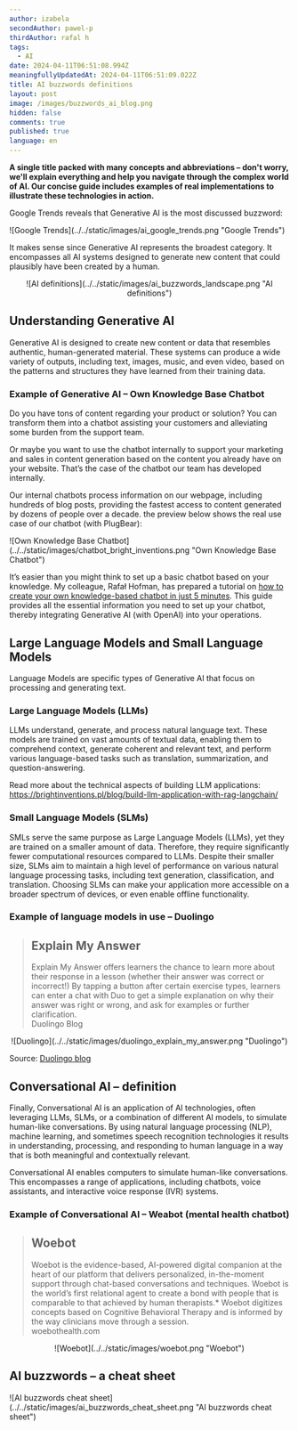 ```yaml
---
author: izabela
secondAuthor: pawel-p
thirdAuthor: rafal h
tags:
  - AI
date: 2024-04-11T06:51:08.994Z
meaningfullyUpdatedAt: 2024-04-11T06:51:09.022Z
title: AI buzzwords definitions
layout: post
image: /images/buzzwords_ai_blog.png
hidden: false
comments: true
published: true
language: en
---
```

**A single title packed with many concepts and abbreviations – don't worry, we'll explain everything and help you navigate through the complex world of AI. Our concise guide includes examples of real implementations to illustrate these technologies in action.**

Google Trends reveals that Generative AI is the most discussed buzzword: 

<div className="image">![Google Trends](../../static/images/ai_google_trends.png "Google Trends")</div>

It makes sense since Generative AI represents the broadest category. It encompasses all AI systems designed to generate new content that could plausibly have been created by a human.

<center>

<div className="image">![AI definitions](../../static/images/ai_buzzwords_landscape.png "AI definitions")</div>

</center>

## Understanding Generative AI

Generative AI is designed to create new content or data that resembles authentic, human-generated material. These systems can produce a wide variety of outputs, including text, images, music, and even video, based on the patterns and structures they have learned from their training data.

### Example of Generative AI – Own Knowledge Base Chatbot

Do you have tons of content regarding your product or solution? You can transform them into a chatbot assisting your customers and alleviating some burden from the support team.

Or maybe you want to use the chatbot internally to support your marketing and sales in content generation based on the content you already have on your website. That’s the case of the chatbot our team has developed internally.

Our internal chatbots process information on our webpage, including hundreds of blog posts, providing the fastest access to content generated by dozens of people over a decade. the preview below shows the real use case of our chatbot (with PlugBear):

<div className="image">![Own Knowledge Base Chatbot](../../static/images/chatbot_bright_inventions.png "Own Knowledge Base Chatbot")</div>

It’s easier than you might think to set up a basic chatbot based on your knowledge. My colleague, Rafał Hofman, has prepared a tutorial on [how to create your own knowledge-based chatbot in just 5 minutes](/blog/how-to-build-gpt-assistant/). This guide provides all the essential information you need to set up your chatbot, thereby integrating Generative AI (with OpenAI) into your operations.

## Large Language Models and Small Language Models

Language Models are specific types of Generative AI that focus on processing and generating text.

### Large Language Models (LLMs) 

LLMs understand, generate, and process natural language text. These models are trained on vast amounts of textual data, enabling them to comprehend context, generate coherent and relevant text, and perform various language-based tasks such as translation, summarization, and question-answering.

Read more about the technical aspects of building LLM applications: https://brightinventions.pl/blog/build-llm-application-with-rag-langchain/

### Small Language Models (SLMs)

SMLs serve the same purpose as Large Language Models (LLMs), yet they are trained on a smaller amount of data. Therefore, they require significantly fewer computational resources compared to LLMs. Despite their smaller size, SLMs aim to maintain a high level of performance on various natural language processing tasks, including text generation, classification, and translation. Choosing SLMs can make your application more accessible on a broader spectrum of devices, or even enable offline functionality.

### Example of language models in use – Duolingo 

<blockquote><h2>Explain My Answer</h2><div>Explain My Answer offers learners the chance to learn more about their response in a lesson (whether their answer was correct or incorrect!) By tapping a button after certain exercise types, learners can enter a chat with Duo to get a simple explanation on why their answer was right or wrong, and ask for examples or further clarification.</div><footer>Duolingo Blog</footer></blockquote>

<center>

<div className="image">![Duolingo](../../static/images/duolingo_explain_my_answer.png "Duolingo")</div>

</center>

Source: [Duolingo blog](https://blog.duolingo.com/duolingo-max/)

## Conversational AI – definition

Finally, Conversational AI is an application of AI technologies, often leveraging LLMs, SLMs, or a combination of different AI models, to simulate human-like conversations. By using natural language processing (NLP), machine learning, and sometimes speech recognition technologies it results in understanding, processing, and responding to human language in a way that is both meaningful and contextually relevant.

Conversational AI enables computers to simulate human-like conversations. This encompasses a range of applications, including chatbots, voice assistants, and interactive voice response (IVR) systems. 

### Example of Conversational AI – Weabot (mental health chatbot)

<blockquote><h2>Woebot</h2><div>Woebot is the evidence-based, AI-powered digital companion at the heart of our platform that delivers personalized, in-the-moment support through chat-based conversations and techniques. Woebot is the world’s first relational agent to create a bond with people that is comparable to that achieved by human therapists.* Woebot digitizes concepts based on Cognitive Behavioral Therapy and is informed by the way clinicians move through a session.</div><footer>woebothealth.com</footer></blockquote>

<center>

<div className="image">![Woebot](../../static/images/woebot.png "Woebot")</div>

</center>

## AI buzzwords – a cheat sheet

<div className="image">![AI buzzwords cheat sheet](../../static/images/ai_buzzwords_cheat_sheet.png "AI buzzwords cheat sheet")</div>
